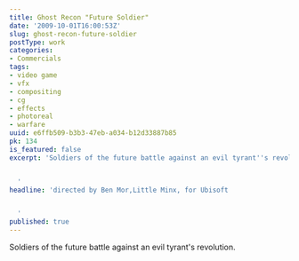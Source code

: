 ```yaml
---
title: Ghost Recon "Future Soldier"
date: '2009-10-01T16:00:53Z'
slug: ghost-recon-future-soldier
postType: work
categories:
- Commercials
tags:
- video game
- vfx
- compositing
- cg
- effects
- photoreal
- warfare
uuid: e6ffb509-b3b3-47eb-a034-b12d33887b85
pk: 134
is_featured: false
excerpt: 'Soldiers of the future battle against an evil tyrant''s revolution.


  '
headline: 'directed by Ben Mor,Little Minx, for Ubisoft


  '
published: true
---
```

Soldiers of the future battle against an evil tyrant's revolution.


